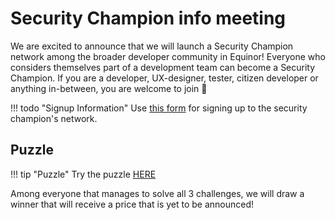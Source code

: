 # Security Champion info meeting

We are excited to announce that we will launch a Security Champion network among the broader developer community in Equinor! Everyone who considers themselves part of a development team can become a Security Champion. If you are a developer, UX-designer, tester, citizen developer or anything in-between, you are welcome to join 🥳

!!! todo "Signup Information"
    Use [this form](https://forms.office.com/r/3C2vwEh2i0) for signing up to the security champion's network.

## Puzzle

!!! tip "Puzzle"
    Try the puzzle [HERE](https://forms.office.com/r/atjD1C5xPX)


Among everyone that manages to solve all 3 challenges, we will draw a winner that will receive a price that is yet to be announced!